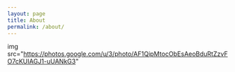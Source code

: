 ```yaml
---
layout: page
title: About
permalink: /about/
---
```


img src="https://photos.google.com/u/3/photo/AF1QipMtocObEsAeoBduRtZzvFO7cKUIAGJ1-uUANkG3"
